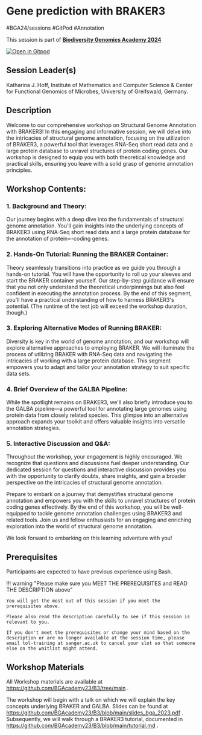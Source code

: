 # Gene prediction with BRAKER3

#BGA24/sessions #GitPod #Annotation

This session is part of [**Biodiversity Genomics Academy 2024**](https://thebgacademy.org)

[![Open in Gitpod](https://gitpod.io/button/open-in-gitpod.svg)](https://gitpod.io/#https://github.com/thebgacademy/B3) 

## Session Leader(s)

Katharina J. Hoff, Institute of Mathematics and Computer Science & Center for Functional Genomics of Microbes, University of Greifswald, Germany.

## Description

Welcome to our comprehensive workshop on Structural Genome Annotation with BRAKER3! In this engaging and informative session, we will delve into the intricacies of structural genome annotation, focusing on the utilization of BRAKER3, a powerful tool that leverages RNA-Seq short read data and a large protein database to unravel structures of protein coding genes. Our workshop is designed to equip you with both theoretical knowledge and practical skills, ensuring you leave with a solid grasp of genome annotation principles.

## Workshop Contents:

### 1. Background and Theory:

Our journey begins with a deep dive into the fundamentals of structural genome annotation. You'll gain insights into the underlying concepts of BRAKER3 using RNA-Seq short read data and a large protein database for the annotation of protein=-coding genes.

### 2. Hands-On Tutorial: Running the BRAKER Container:

Theory seamlessly transitions into practice as we guide you through a hands-on tutorial. You will have the opportunity to roll up your sleeves and start the BRAKER container yourself. Our step-by-step guidance will ensure that you not only understand the theoretical underpinnings but also feel confident in executing the annotation process. By the end of this segment, you'll have a practical understanding of how to harness BRAKER3's potential. (The runtime of the test job will exceed the workshop duration, though.)

### 3. Exploring Alternative Modes of Running BRAKER:

Diversity is key in the world of genome annotation, and our workshop will explore alternative approaches to employing BRAKER. We will illuminate the process of utilizing BRAKER with RNA-Seq data and navigating the intricacies of working with a large protein database. This segment empowers you to adapt and tailor your annotation strategy to suit specific data sets.

### 4. Brief Overview of the GALBA Pipeline:

While the spotlight remains on BRAKER3, we'll also briefly introduce you to the GALBA pipeline—a powerful tool for annotating large genomes using protein data from closely related species. This glimpse into an alternative approach expands your toolkit and offers valuable insights into versatile annotation strategies.

### 5. Interactive Discussion and Q&A:

Throughout the workshop, your engagement is highly encouraged. We recognize that questions and discussions fuel deeper understanding. Our dedicated session for questions and interactive discussion provides you with the opportunity to clarify doubts, share insights, and gain a broader perspective on the intricacies of structural genome annotation.

Prepare to embark on a journey that demystifies structural genome annotation and empowers you with the skills to unravel structures of protein coding genes effectively. By the end of this workshop, you will be well-equipped to tackle genome annotation challenges using BRAKER3 and related tools. Join us and fellow enthusiasts for an engaging and enriching exploration into the world of structural genome annotation.

We look forward to embarking on this learning adventure with you!

## Prerequisites

Participants are expected to have previous experience using Bash. 

!!! warning "Please make sure you MEET THE PREREQUISITES and READ THE DESCRIPTION above"

    You will get the most out of this session if you meet the prerequisites above.

    Please also read the description carefully to see if this session is relevant to you.
    
    If you don't meet the prerequisites or change your mind based on the description or are no longer available at the session time, please email tol-training at sanger.ac.uk to cancel your slot so that someone else on the waitlist might attend.

## Workshop Materials

All Workshop materials are available at https://github.com/BGAcademy23/B3/tree/main .

The workshop will begin with a talk on which we will explain the key concepts underlying BRAKER and GALBA. Slides can be found at https://github.com/BGAcademy23/B3/blob/main/slides_bga_2023.pdf . Subsequently, we will walk through a BRAKER3 tutorial, documented in https://github.com/BGAcademy23/B3/blob/main/tutorial.md .
